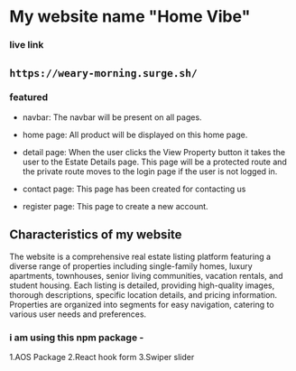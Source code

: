 # My website name  "Home Vibe"
### live link  
`https://weary-morning.surge.sh/`
---
### featured
- navbar: The navbar will be present on all pages.  
- home page: All product will be displayed on this home page.  
- detail page: When the user clicks the View Property button it takes
the user to the Estate Details page. This page will be a protected route
and  the private route moves to the login page if the user is
not logged in.

- contact page: This page has been created for contacting us  
- register page: This page to create a new account.
## Characteristics of my website  
The website is a comprehensive real estate listing platform featuring a diverse range of properties including single-family homes, luxury apartments, townhouses, senior living communities, vacation rentals, and student housing. Each listing is detailed, providing high-quality images, thorough descriptions, specific location details, and pricing information. Properties are organized into segments for easy navigation, catering to various user needs and preferences. 
### i am using this npm package -
1.AOS Package
2.React hook form
3.Swiper slider